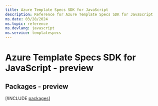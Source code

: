 ```yaml
---
title: Azure Template Specs SDK for JavaScript
description: Reference for Azure Template Specs SDK for JavaScript
ms.date: 03/28/2024
ms.topic: reference
ms.devlang: javascript
ms.service: templatespecs
---
```

# Azure Template Specs SDK for JavaScript - preview
## Packages - preview
[!INCLUDE [packages](template-specs-index.md)]